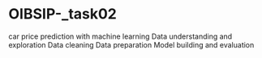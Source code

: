 # OIBSIP-_task02
car price prediction with machine learning
Data understanding and exploration
Data cleaning
Data preparation
Model building and evaluation
